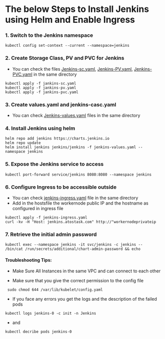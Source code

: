 # The below Steps to Install Jenkins using Helm and Enable Ingress

### 1. Switch to the Jenkins namespace     
```console
kubectl config set-context --current --namespace=jenkins
```
### 2. Create Storage Class, PV and PVC for Jenkins
-  You can check the files [Jenkins-sc.yaml](https://github.com/davabdallah/Atos-Task/blob/main/02.%20Install%20Jenkins/01.%20Jenkins.-SC.yaml), [Jenkins-PV.yaml](https://github.com/davabdallah/Atos-Task/blob/main/02.%20Install%20Jenkins/02.%20Jenkins-PV.yaml), [Jenkins-PVC.yaml](https://github.com/davabdallah/Atos-Task/blob/main/02.%20Install%20Jenkins/03.%20Jenkins-PVC.yaml)  in the same directory

```console
kubectl apply -f jankins-sc.yaml
kubectl apply -f jankins-pv.yaml
kubectl apply -f jankins-pvc.yaml
```

### 3. Create values.yaml and jenkins-casc.yaml
- You can check [Jenkins-values.yaml](https://github.com/davabdallah/Atos-Task/blob/main/02.%20Install%20Jenkins/04.%20Jenkins-values.yaml) files in the same directory
### 4. Install Jenkins using helm
```console 
helm repo add jenkins https://charts.jenkins.io
helm repo update
helm install jenkins jenkins/jenkins -f jenkins-values.yaml --namespace jenkins
```
### 5. Expose the Jenkins service to access
```console
kubectl port-forward service/jenkins 8080:8080 --namespace jenkins
```
### 6. Configure Ingress to be accessible outside
- You can check [jenkins-ingress.yaml](https://github.com/davabdallah/Atos-Task/blob/main/02.%20Install%20Jenkins/06.%20Jenkins-ingress.yaml) file in the same directory
- Add in the hostsfile the workernode public IP and the hostname as configured in ingress file
```console
kubectl apply -f jenkins-ingress.yaml
curl -kv -H "Host: jenkins.atostask.com" http://"workernodeprivateip		
```
### 7. Retrieve the initial admin password
```console
kubectl exec --namespace jenkins -it svc/jenkins -c jenkins -- /bin/cat /run/secrets/additional/chart-admin-password && echo
```
#### Troubleshooting Tips:

- Make Sure All Instances in the same VPC and can connect to each other
  
- Make sure that you give the correct permission to the config file 
```console
 sudo chmod 644 /var/lib/kubelet/config.yaml
```
- If you face any errors you get the logs and the description of the failed pods
```console
kubectl logs jenkins-0 -c init -n Jenkins
```
- and
```console
kubectl decribe pods jenkins-0
```
